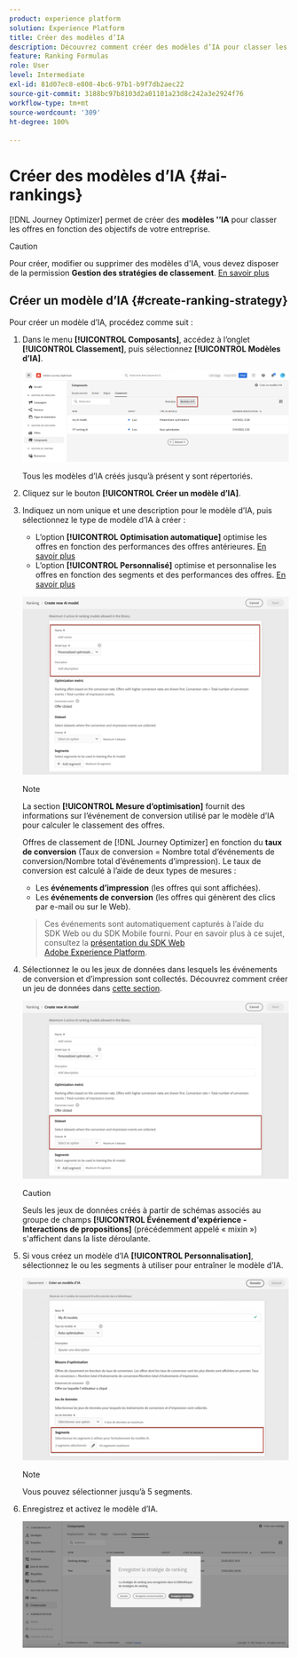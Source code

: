 ```yaml
---
product: experience platform
solution: Experience Platform
title: Créer des modèles d’IA
description: Découvrez comment créer des modèles d’IA pour classer les offres.
feature: Ranking Formulas
role: User
level: Intermediate
exl-id: 81d07ec8-e808-4bc6-97b1-b9f7db2aec22
source-git-commit: 3188bc97b8103d2a01101a23d8c242a3e2924f76
workflow-type: tm+mt
source-wordcount: '309'
ht-degree: 100%

---
```


# Créer des modèles d’IA {#ai-rankings}

[!DNL Journey Optimizer] permet de créer des **modèles &#39;’IA** pour classer les offres en fonction des objectifs de votre entreprise.

>[!CAUTION]
>
>Pour créer, modifier ou supprimer des modèles d&#39;IA, vous devez disposer de la permission **Gestion des stratégies de classement**. [En savoir plus](../../administration/high-low-permissions.md#manage-ranking-strategies)

## Créer un modèle d’IA {#create-ranking-strategy}

Pour créer un modèle d’IA, procédez comme suit :

1. Dans le menu **[!UICONTROL Composants]**, accédez à l’onglet **[!UICONTROL Classement]**, puis sélectionnez **[!UICONTROL Modèles d’IA]**.

   ![](../assets/ai-ranking-list.png)

   Tous les modèles d’IA créés jusqu’à présent y sont répertoriés.

1. Cliquez sur le bouton **[!UICONTROL Créer un modèle d’IA]**.

1. Indiquez un nom unique et une description pour le modèle d’IA, puis sélectionnez le type de modèle d’IA à créer :

   * L’option **[!UICONTROL Optimisation automatique]** optimise les offres en fonction des performances des offres antérieures. [En savoir plus](auto-optimization-model.md)
   * L’option **[!UICONTROL Personnalisé]** optimise et personnalise les offres en fonction des segments et des performances des offres. [En savoir plus](personalized-optimization-model.md)

   ![](../assets/ai-ranking-fields.png)

   >[!NOTE]
   >
   >La section **[!UICONTROL Mesure d’optimisation]** fournit des informations sur l’événement de conversion utilisé par le modèle d’IA pour calculer le classement des offres.
   >
   >Offres de classement de [!DNL Journey Optimizer] en fonction du **taux de conversion** (Taux de conversion = Nombre total d’événements de conversion/Nombre total d’événements d’impression). Le taux de conversion est calculé à l’aide de deux types de mesures :
   >* Les **événements d’impression** (les offres qui sont affichées).
   >* Les **événements de conversion** (les offres qui génèrent des clics par e-mail ou sur le Web).

   >
   >Ces événements sont automatiquement capturés à l’aide du SDK Web ou du SDK Mobile fourni. Pour en savoir plus à ce sujet, consultez la [présentation du SDK Web Adobe Experience Platform](https://experienceleague.adobe.com/docs/experience-platform/edge/home.html?lang=fr).

1. Sélectionnez le ou les jeux de données dans lesquels les événements de conversion et d’impression sont collectés. Découvrez comment créer un jeu de données dans [cette section](#create-dataset). <!--This dataset needs to be associated with a schema that must have the **[!UICONTROL Proposition Interactions]** field group (previously known as mixin) associated with it.-->

   ![](../assets/ai-ranking-dataset-id.png)

   >[!CAUTION]
   >
   >Seuls les jeux de données créés à partir de schémas associés au groupe de champs **[!UICONTROL Événement d&#39;expérience - Interactions de propositions]** (précédemment appelé « mixin ») s&#39;affichent dans la liste déroulante.

1. Si vous créez un modèle d’IA **[!UICONTROL Personnalisation]**, sélectionnez le ou les segments à utiliser pour entraîner le modèle d’IA.

   ![](../assets/ai-ranking-segments.png)

   >[!NOTE]
   >
   >Vous pouvez sélectionner jusqu’à 5 segments.

1. Enregistrez et activez le modèle d’IA.

   ![](../assets/ai-ranking-save-activate.png)
